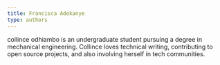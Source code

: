 ```yaml
---
title: Francisca Adekanye
type: authors
---
```

collince odhiambo is an undergraduate student pursuing a degree in mechanical engineering. Collince loves technical writing, contributing to open source 
projects, and also involving herself in tech communities.
